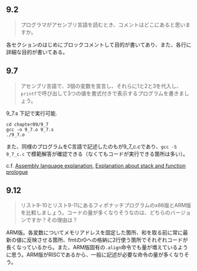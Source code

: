 ## 9.2
> プログラマがアセンブリ言語を読むとき、コメントはどこにあると思いますか。

各セクションのはじめにブロックコメントして目的が書いてあり、また、各行に詳細な目的が書いてある。  

## 9.7
> アセンブリ言語で、3個の変数を宣言し、それらに1と2と3を代入し、`printf`で呼び出して3つの値を書式付きで表示するプログラムを書きましょう。

9_7.s  下記で実行可能.
```
cd chapter09/9_7
gcc -o 9_7.o 9_7.s
./9_7.o
```
また、同様のプログラムをC言語で記述したのもが9_7_c.cであり、`gcc -S 9_7_c.c` で模範解答が確認できる（なくてもコードが実行できる箇所は多い）。

c.f. [Assembly language explanation](https://stackoverflow.com/questions/17794533/what-does-this-assembly-language-code-mean), 
[Explanation about stack and function prologue](https://qiita.com/tobira-code/items/75d3034aed8bb9828981)


## 9.12
> リスト9-10とリスト9-11にあるフィボナッチプログラムのx86版とARM版を比較しましょう。コードの量が多くなりそうなのは、どちらのバージョンですか？その理由は？

ARM版。各変数についてメモリアドレスを固定した箇所、和を取る前に常に最新の値に反映させる箇所、fmtのr0への格納に2行使う箇所でそれぞれコードが長くなっているから。また、ARM版固有の`.align`命令でも量が増えているように思う。ARM版がRISCであるから、一般に記述が必要な命令の量が多くなりそう。